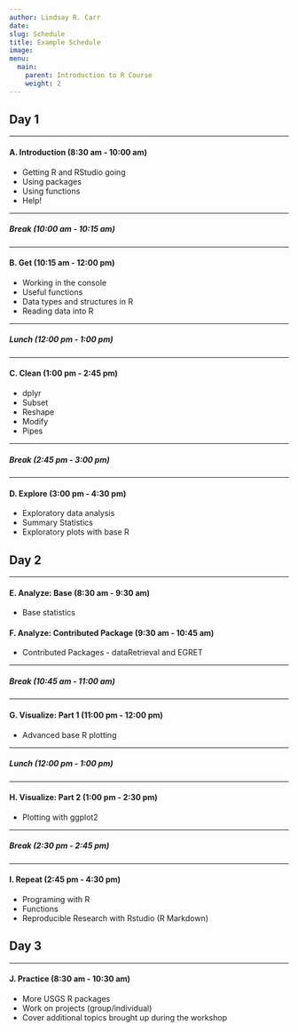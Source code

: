 ```yaml
---
author: Lindsay R. Carr
date: 
slug: Schedule
title: Example Schedule
image: 
menu:
  main:
    parent: Introduction to R Course
    weight: 2
---
```

Day 1
-----

------------------------------------------------------------------------

#### A. Introduction (8:30 am - 10:00 am)

-   Getting R and RStudio going
-   Using packages
-   Using functions
-   Help!

------------------------------------------------------------------------

##### *Break (10:00 am - 10:15 am)*

------------------------------------------------------------------------

#### B. Get (10:15 am - 12:00 pm)

-   Working in the console
-   Useful functions
-   Data types and structures in R
-   Reading data into R

------------------------------------------------------------------------

##### *Lunch (12:00 pm - 1:00 pm)*

------------------------------------------------------------------------

#### C. Clean (1:00 pm - 2:45 pm)

-   dplyr
-   Subset
-   Reshape
-   Modify
-   Pipes

------------------------------------------------------------------------

##### *Break (2:45 pm - 3:00 pm)*

------------------------------------------------------------------------

#### D. Explore (3:00 pm - 4:30 pm)

-   Exploratory data analysis
-   Summary Statistics
-   Exploratory plots with base R

Day 2
-----

------------------------------------------------------------------------

#### E. Analyze: Base (8:30 am - 9:30 am)

-   Base statistics

#### F. Analyze: Contributed Package (9:30 am - 10:45 am)

-   Contributed Packages - dataRetrieval and EGRET

------------------------------------------------------------------------

##### *Break (10:45 am - 11:00 am)*

------------------------------------------------------------------------

#### G. Visualize: Part 1 (11:00 pm - 12:00 pm)

-   Advanced base R plotting

------------------------------------------------------------------------

##### *Lunch (12:00 pm - 1:00 pm)*

------------------------------------------------------------------------

#### H. Visualize: Part 2 (1:00 pm - 2:30 pm)

-   Plotting with ggplot2

------------------------------------------------------------------------

##### *Break (2:30 pm - 2:45 pm)*

------------------------------------------------------------------------

#### I. Repeat (2:45 pm - 4:30 pm)

-   Programing with R
-   Functions
-   Reproducible Research with Rstudio (R Markdown)

Day 3
-----

------------------------------------------------------------------------

#### J. Practice (8:30 am - 10:30 am)

-   More USGS R packages
-   Work on projects (group/individual)
-   Cover additional topics brought up during the workshop
